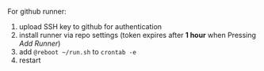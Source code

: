 For github runner:
  1. upload SSH key to github for authentication
  2. install runner via repo settings (token expires after **1 hour** when Pressing *Add Runner*)
  3. add `@reboot ~/run.sh` to `crontab -e`
  4. restart

